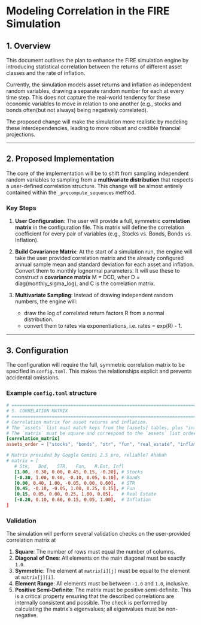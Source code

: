 # Modeling Correlation in the FIRE Simulation

## 1. Overview

This document outlines the plan to enhance the FIRE simulation engine by introducing statistical
correlation between the returns of different asset classes and the rate of inflation.

Currently, the simulation models asset returns and inflation as independent random variables,
drawing a separate random number for each at every time step. This does not capture the real-world
tendency for these economic variables to move in relation to one another (e.g., stocks and bonds
often(but not always) being negatively correlated).

The proposed change will make the simulation more realistic by modeling these interdependencies,
leading to more robust and credible financial projections.

---

## 2. Proposed Implementation

The core of the implementation will be to shift from sampling independent random variables to
sampling from a **multivariate distribution** that respects a user-defined correlation structure.
This change will be almost entirely contained within the `_precompute_sequences` method.

### Key Steps

1. **User Configuration**: The user will provide a full, symmetric **correlation matrix** in the
   configuration file. This matrix will define the correlation coefficient for every pair of
   variables (e.g., Stocks vs. Bonds, Bonds vs. Inflation).

2. **Build Covariance Matrix**: At the start of a simulation run, the engine will take the
   user provided correlation matrix and the already configured annual sample mean and standard
   deviation for each asset and inflation. Convert them to monthly lognormal parameters.
   It will use these to construct a **covariance matrix** M = DCD, wher D = diag(monthly_sigma_log),
   and C is the correlation matrix.

3. **Multivariate Sampling**: Instead of drawing independent random numbers, the engine will:
   - draw the log of correlated return factors R from a normal distribution.
   - convert them to rates via exponentiations, i.e. rates = exp(R) - 1.

---

## 3. Configuration

The configuration will require the full, symmetric correlation matrix to be
specified in `config.toml`. This makes the relationships explicit and prevents accidental omissions.

### Example `config.toml` structure

```toml
# ==============================================================================
# 5. CORRELATION MATRIX 
# ============================================================================== 
# Correlation matrix for asset returns and inflation.
# The `assets` list must match keys from the [assets] tables, plus "inflation".
# The `matrix` must be square and correspond to the `assets` list order.
[correlation_matrix]
assets_order = ["stocks", "bonds", "str", "fun", "real_estate", "inflation"]

# Matrix provided by Google Gemini 2.5 pro, reliable? Ahahah
# matrix = [
   # Stk,   Bnd,   STR,   Fun,   R.Est, Infl
   [1.00, -0.30, 0.00, 0.45, 0.15, -0.20], # Stocks
   [-0.30, 1.00, 0.40, -0.10, 0.05, 0.10], # Bonds
   [0.00, 0.40, 1.00, -0.05, 0.00, 0.60],  # STR
   [0.45, -0.10, -0.05, 1.00, 0.25, 0.15], # Fun
   [0.15, 0.05, 0.00, 0.25, 1.00, 0.05],   # Real Estate
   [-0.20, 0.10, 0.60, 0.15, 0.05, 1.00],  # Inflation
]
```

### Validation

The simulation will perform several validation checks on the user-provided correlation matrix at

1. **Square**: The number of rows must equal the number of columns.
2. **Diagonal of Ones**: All elements on the main diagonal must be exactly `1.0`.
3. **Symmetric**: The element at `matrix[i][j]` must be equal to the element at `matrix[j][i]`.
4. **Element Range**: All elements must be between `-1.0` and `1.0`, inclusive.
5. **Positive Semi-Definite**: The matrix must be positive semi-definite. This is a critical
   property ensuring that the described correlations are internally consistent and possible. The
   check is performed by calculating the matrix's eigenvalues; all eigenvalues must be non-negative.
